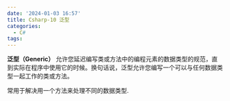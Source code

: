 ```yaml
---
date: '2024-01-03 16:57'
title: Csharp-10 泛型
categories:
  - C#
tags:
---
```


**泛型（Generic）** 允许您延迟编写类或方法中的编程元素的数据类型的规范，直到实际在程序中使用它的时候。换句话说，泛型允许您编写一个可以与任何数据类型一起工作的类或方法。

常用于解决用一个方法来处理不同的数据类型.